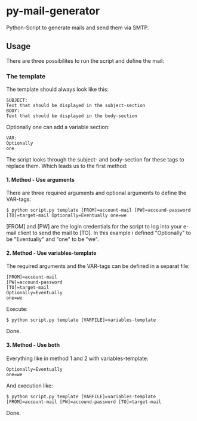 # py-mail-generator
Python-Script to generate mails and send them via SMTP.

## Usage
There are three possibilites to run the script and define the mail:

### The template
The template should always look like this:
```
SUBJECT:
Text that should be displayed in the subject-section
BODY:
Text that should be displayed in the body-section
```
Optionally one can add a variable section:
```
VAR:
Optionally
one
```
The script looks through the subject- and body-section for these tags to replace them. Which leads us to the first method:

#### 1. Method - Use arguments
There are three required arguments and optional arguments to define the VAR-tags:
```
$ python script.py template [FROM]=account-mail [PW]=accound-password [TO]=target-mail Optionally=Eventually one=we
```
[FROM] and [PW] are the login credentials for the script to log into your e-mail client to send the mail to [TO].
In this example i defined "Optionally" to be "Eventually" and "one" to be "we".

#### 2. Method - Use variables-template
The required arguments and the VAR-tags can be defined in a separat file:
```
[FROM]=account-mail
[PW]=accound-password
[TO]=target-mail
Optionally=Eventually
one=we
```
Execute:
```
$ python script.py template [VARFILE]=variables-template
```
Done.

#### 3. Method - Use both
Everything like in method 1 and 2 with variables-template:
```
Optionally=Eventually
one=we
```
And execution like:
```
$ python script.py template [VARFILE]=variables-template [FROM]=account-mail [PW]=accound-password [TO]=target-mail
```
Done.
